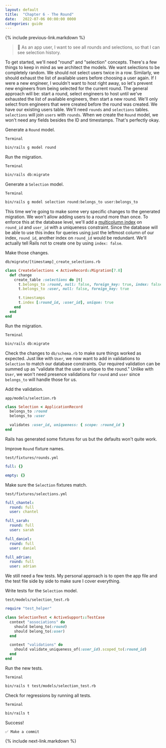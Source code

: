 ```yaml
---
layout: default
title:  "Chapter 6 - The Round"
date:   2022-07-06 00:00:00 0000
categories: guide
---
```


{% include previous-link.markdown %}

> 📝 As an app user, I want to see all rounds and selections, so that I can see selection history.

To get started, we'll need "round" and "selection" concepts. There's a few things to keep in mind as we architect the models. We want selections to be completely random. We should not select users twice in a row. Similarly, we should exhaust the list of available users before choosing a user again. If I were a new engineer, I wouldn't want to host right away, so let's prevent new engineers from being selected for the current round. The general approach will be: start a round, select engineers to host until we've exhausted the list of available engineers, then start a new round. We'll only select from engineers that were created before the round was created. We have our existing users table. We'll need `rounds` and `selections` tables. `selections` will join `users` with `rounds`. When we create the `Round` model, we won't need any fields besides the ID and timestamps. That's perfectly okay.

Generate a `Round` model.

`Terminal`

```bash
bin/rails g model round
```

Run the migration.

`Terminal`

```bash
bin/rails db:migrate
```

Generate a `Selection` model.

`Terminal`

```bash
bin/rails g model selection round:belongs_to user:belongs_to
```

This time we're going to make some very specific changes to the generated migration. We won't allow adding users to a round more than once. To enforce this at the database level, we'll add a [multicolumn index](https://www.postgresql.org/docs/current/indexes-multicolumn.html) on `round_id` and `user_id` with a uniqueness constraint. Since the database will be able to use this index for queries using just the leftmost column of our index, `round_id`, another index on `round_id` would be redundant. We'll actually tell Rails not to create one by using `index: false`.

Make those changes.

`db/migrate/[timestamp]_create_selections.rb`

```ruby
class CreateSelections < ActiveRecord::Migration[7.0]
  def change
    create_table :selections do |t|
      t.belongs_to :round, null: false, foreign_key: true, index: false
      t.belongs_to :user, null: false, foreign_key: true

      t.timestamps
      t.index [:round_id, :user_id], unique: true
    end
  end
end
```

Run the migration.

`Terminal`

```bash
bin/rails db:migrate
```

Check the changes to `db/schema.rb` to make sure things worked as expected. Just like with `User`, we now want to add in validations to `Selection` to match our database constraints. Our required validation can be summed up as "validate that the user is unique to the round." Unlike with `User`, we won't need presence validations for `round` and `user` since `belongs_to` will handle those for us.

Add the validation.

`app/models/selection.rb`

```ruby
class Selection < ApplicationRecord
  belongs_to :round
  belongs_to :user

  validates :user_id, uniqueness: { scope: :round_id }
end
```

Rails has generated some fixtures for us but the defaults won't quite work.

Improve `Round` fixture names.

`test/fixtures/rounds.yml`

```yaml
full: {}

empty: {}
```

Make sure the `Selection` fixtures match.

`test/fixtures/selections.yml`

```yaml
full_chantel:
  round: full
  user: chantel

full_sarah:
  round: full
  user: sarah

full_daniel:
  round: full
  user: daniel

full_adrian:
  round: full
  user: adrian
```

We still need a few tests. My personal approach is to open the app file and the test file side by side to make sure I cover everything.

Write tests for the `Selection` model.

`test/models/selection_test.rb`

```ruby
require "test_helper"

class SelectionTest < ActiveSupport::TestCase
  context "associations" do
    should belong_to(:round)
    should belong_to(:user)
  end

  context "validations" do
    should validate_uniqueness_of(:user_id).scoped_to(:round_id)
  end
end
```

Run the new tests.

`Terminal`

```bash
bin/rails t test/models/selection_test.rb
```

Check for regressions by running all tests.

`Terminal`

```bash
bin/rails t
```

Success!

```
✅ Make a commit
```

{% include next-link.markdown %}
